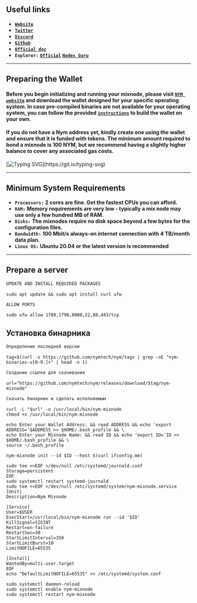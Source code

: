 ## Useful links

* [**`Website`**](https://nymtech.net)
* [**`Twitter`**](https://twitter.com/nymproject)
* [**`Discord`**](https://discord.gg/4QVWMyhu)
* [**`Github`**](https://github.com/nymtech/nym)
* [**`Official doc`**](https://cascadia.gitbook.io/gitbook)
* **`Explorer:`** [**`Official`**](https://explorer.nymtech.net/network-components/mixnodes/) [**`Nodes Guru`**](https://mixnet.explorers.guru/mixnodes)
___
## Preparing the Wallet

#### Before you begin initializing and running your mixnode, please visit [**`NYM website`**](https://nymtech.net/download/) and download the wallet designed for your specific operating system. In case pre-compiled binaries are not available for your operating system, you can follow the provided [**`instructions`**](https://nymtech.net/docs/wallet/desktop-wallet.html) to build the wallet on your own.

#### If you do not have a Nym address yet, kindly create one using the wallet and ensure that it is funded with tokens. The minimum amount required to bond a mixnode is 100 NYM, but we recommend having a slightly higher balance to cover any associated gas costs.

[![Typing SVG](https://readme-typing-svg.herokuapp.com?font=Bebas+Neue&size=30&duration=500&color=F75242&center=true&vCenter=true&multiline=true&repeat=false&width=1000&height=100&lines=Remember+that+you+can+only+use+Cosmos+NYM+tokens+to+bond+your+mixnode.;+You+cannot+use+ERC20+representations+of+NYM+to+run+a+node.)](https://git.io/typing-svg)
___
## Minimum System Requirements
* **`Processors:`** **2 cores are fine. Get the fastest CPUs you can afford.**
* **`RAM:`** **Memory requirements are very low - typically a mix node may use only a few hundred MB of RAM.**
* **`Disks:`** **The mixnodes require no disk space beyond a few bytes for the configuration files.**
* **`Bandwidth:`** **100 Mbit/s always-on internet connection with 4 TB/month data plan.**
* **`Linux OS:`** **Ubuntu 20.04 or the latest version is recommended**
___

## Prepare a server

```python
UPDATE AND INSTALL REQUIRED PACKAGES
```
```
sudo apt update && sudo apt install curl ufw 
```
```python
ALLOW PORTS
```
```
sudo ufw allow 1789,1790,8000,22,80,443/tcp
```
## Установка бинарника
```python
Определение последней версии
```
```
tag=$(curl -s https://github.com/nymtech/nym/tags | grep -oE "nym-binaries-v[0-9.]+" | head -n 1)
```
```python
Создание ссылки для скачивания
```
```
url="https://github.com/nymtech/nym/releases/download/$tag/nym-mixnode"
```
```python
Скачать бинарник и сделать исполняемым
```
```
curl -L "$url" -o /usr/local/bin/nym-mixnode
chmod +x /usr/local/bin/nym-mixnode
```
```
echo Enter your Wallet Address: && read ADDRESS && echo 'export ADDRESS='$ADDRESS >> $HOME/.bash_profile && \
echo Enter your Mixnode Name: && read ID && echo 'export ID='ID >> $HOME/.bash_profile && \
source ~/.bash_profile
```
```
nym-mixnode init --id $ID --host $(curl ifconfig.me)
```

```
sudo tee <<EOF >/dev/null /etc/systemd/journald.conf
Storage=persistent
EOF
sudo systemctl restart systemd-journald
sudo tee <<EOF >/dev/null /etc/systemd/system/nym-mixnode.service
[Unit]
Description=Nym Mixnode

[Service]
User=$USER
ExecStart=/usr/local/bin/nym-mixnode run --id '$ID'
KillSignal=SIGINT
Restart=on-failure
RestartSec=30
StartLimitInterval=350
StartLimitBurst=10
LimitNOFILE=65535

[Install]
WantedBy=multi-user.target
EOF
echo "DefaultLimitNOFILE=65535" >> /etc/systemd/system.conf
```

```
sudo systemctl daemon-reload
sudo systemctl enable nym-mixnode
sudo systemctl restart nym-mixnode
```
